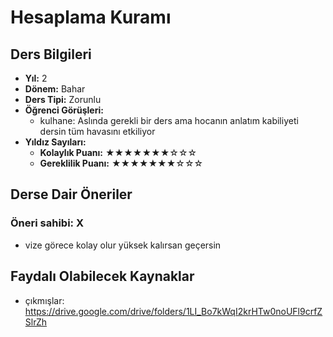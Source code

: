 # Hesaplama Kuramı

## Ders Bilgileri

- **Yıl:** 2
- **Dönem:** Bahar
- **Ders Tipi:** Zorunlu
- **Öğrenci Görüşleri:**
  - kulhane: Aslında gerekli bir ders ama hocanın anlatım kabiliyeti dersin tüm havasını etkiliyor
- **Yıldız Sayıları:**
  - **Kolaylık Puanı:** ★★★★★★★☆☆☆
  - **Gereklilik Puanı:** ★★★★★★★☆☆☆

## Derse Dair Öneriler

### Öneri sahibi: X
- vize görece kolay olur yüksek kalırsan geçersin

## Faydalı Olabilecek Kaynaklar

- çıkmışlar: https://drive.google.com/drive/folders/1LI_Bo7kWqI2krHTw0noUFl9crfZSlrZh
